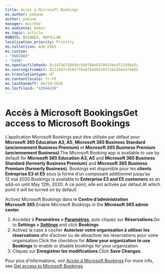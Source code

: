 ```yaml
---
title: Accès à Microsoft Bookings
ms.author: pebaum
author: pebaum
manager: mnirkhe
ms.audience: Admin
ms.topic: article
ROBOTS: NOINDEX, NOFOLLOW
localization_priority: Priority
ms.collection: Adm_O365
ms.custom:
- "9002883"
- "5498"
ms.openlocfilehash: 8c14736758b5bc5dbfd6e8378415be3f215db45c
ms.sourcegitcommit: 821c0d7cd1937f0a8f54d0210f71b1d3ea374e82
ms.translationtype: HT
ms.contentlocale: fr-FR
ms.lasthandoff: 04/29/2020
ms.locfileid: "43944236"
---
```

# <a name="get-access-to-microsoft-bookings"></a><span data-ttu-id="6b6a3-102">Accès à Microsoft Bookings</span><span class="sxs-lookup"><span data-stu-id="6b6a3-102">Get access to Microsoft Bookings</span></span>

<span data-ttu-id="6b6a3-103">L’application Microsoft Bookings peut être utilisée par défaut pour **Microsoft 365 Éducation A3, A5**, **Microsoft 365 Business Standard (anciennement Business Premium)** et **Microsoft 365 Business Premium (anciennement Business)**.</span><span class="sxs-lookup"><span data-stu-id="6b6a3-103">The Microsoft Booking app is available to use by default for **Microsoft 365 Education A3, A5** and **Microsoft 365 Business Standard (formerly Business Premium)** and **Microsoft 365 Business Premium (formerly Business)**.</span></span> <span data-ttu-id="6b6a3-104">Bookings est disponible pour les **clients Entreprise E3 et E5** sous la forme d’un composant additionnel jusqu’au 12 mai 2020.</span><span class="sxs-lookup"><span data-stu-id="6b6a3-104">Bookings is available to **Enterprise E3 and E5 customers** as an add-on until May 12th, 2020.</span></span> <span data-ttu-id="6b6a3-105">À ce point, elle est activée par défaut.</span><span class="sxs-lookup"><span data-stu-id="6b6a3-105">At which point it will be turned on by default.</span></span>

<span data-ttu-id="6b6a3-106">Activez Microsoft Bookings dans le **Centre d’administration Microsoft 365**.</span><span class="sxs-lookup"><span data-stu-id="6b6a3-106">Enable Microsoft Bookings in the **Microsoft 365 admin center**.</span></span>

1. <span data-ttu-id="6b6a3-107">Accédez à **Paramètres > [Paramètres](https://admin.microsoft.com/Adminportal/Home?source=applauncher#/Settings/Services)**, puis cliquez sur **Réservations**.</span><span class="sxs-lookup"><span data-stu-id="6b6a3-107">Go to **Settings > [Settings](https://admin.microsoft.com/Adminportal/Home?source=applauncher#/Settings/Services)** and click **Bookings**.</span></span>
2. <span data-ttu-id="6b6a3-108">Activez la case à cocher **Autoriser votre organisation à utiliser les réservations** afin d’activer ou de désactiver les réservations pour votre organisation.</span><span class="sxs-lookup"><span data-stu-id="6b6a3-108">Click the checkbox for **Allow your organization to use Bookings** to enable or disable bookings for your organization.</span></span>
3. <span data-ttu-id="6b6a3-109">Cliquez sur **Enregistrer les modifications**.</span><span class="sxs-lookup"><span data-stu-id="6b6a3-109">Click **Save Changes**.</span></span>

<span data-ttu-id="6b6a3-110">Pour plus d’informations, voir [Accès à Microsoft Bookings](https://support.microsoft.com/fr-FR/office/get-access-to-microsoft-bookings-5382dc07-aaa5-45c9-8767-502333b214ce).</span><span class="sxs-lookup"><span data-stu-id="6b6a3-110">For more info, see [Get access to Microsoft Bookings](https://support.microsoft.com/fr-FR/office/get-access-to-microsoft-bookings-5382dc07-aaa5-45c9-8767-502333b214ce).</span></span>
